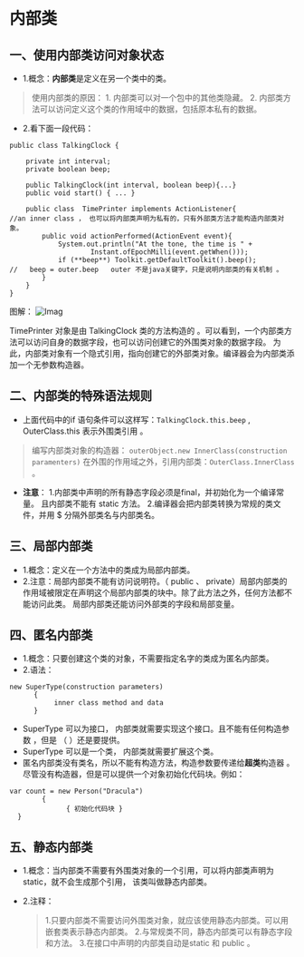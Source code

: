 # 内部类

## 一、使用内部类访问对象状态
- 1.概念：**内部类**是定义在另一个类中的类。 
> 使用内部类的原因：
     1. 内部类可以对一个包中的其他类隐藏。
     2. 内部类方法可以访问定义这个类的作用域中的数据，包括原本私有的数据。

- 2.看下面一段代码：
~~~
public class TalkingClock {
    
    private int interval;
    private boolean beep;
    
    public TalkingClock(int interval, boolean beep){...}
    public void start() { ... }
    
    public class  TimePrinter implements ActionListener{               //an inner class ， 也可以将内部类声明为私有的，只有外部类方法才能构造内部类对象。
        public void actionPerformed(ActionEvent event){
            System.out.println("At the tone, the time is " +
                    Instant.ofEpochMilli(event.getWhen()));
            if (**beep**) Toolkit.getDefaultToolkit().beep();           //   beep = outer.beep   outer 不是java关键字，只是说明内部类的有关机制 。
        }
    }
}
~~~

图解：
          ![Imag](JavaList/images/内部类.png)

  TimePrinter 对象是由 TalkingClock  类的方法构造的 。可以看到，一个内部类方法可以访问自身的数据字段，也可以访问创建它的外围类对象的数据字段。
为此，内部类对象有一个隐式引用，指向创建它的外部类对象。编译器会为内部类添加一个无参数构造器。

## 二、内部类的特殊语法规则
 - 上面代码中的if 语句条件可以这样写：`TalkingClock.this.beep`  ,  OuterClass.this 表示外围类引用 。
> 编写内部类对象的构造器： `outerObject.new InnerClass(construction paramenters)`
在外围的作用域之外，引用内部类：`OuterClass.InnerClass` 。

- **注意**：
1.内部类中声明的所有静态字段必须是final，并初始化为一个编译常量。 且内部类不能有 static 方法。
2.编译器会把内部类转换为常规的类文件，并用 $ 分隔外部类名与内部类名。

## 三、局部内部类
- 1.概念：定义在一个方法中的类成为局部内部类。
- 2.注意：局部内部类不能有访问说明符。（ public 、 private）局部内部类的作用域被限定在声明这个局部内部类的块中。除了此方法之外，任何方法都不能访问此类。
                 局部内部类还能访问外部类的字段和局部变量。

## 四、匿名内部类
- 1.概念：只要创建这个类的对象，不需要指定名字的类成为匿名内部类。
- 2.语法：
```
new SuperType(construction parameters)
      {
           inner class method and data
      }
```

- SuperType 可以为接口， 内部类就需要实现这个接口。且不能有任何构造参数 ，但是 （ ）还是要提供。
- SuperType 可以是一个类， 内部类就需要扩展这个类。
- 匿名内部类没有类名，所以不能有构造方法，构造参数要传递给**超类**构造器 。尽管没有构造器，但是可以提供一个对象初始化代码块。例如：

~~~
var count = new Person("Dracula")
        {
              { 初始化代码块 }    
  }
~~~

## 五、静态内部类
- 1.概念：当内部类不需要有外围类对象的一个引用，可以将内部类声明为static，就不会生成那个引用， 该类叫做静态内部类。
- 2.注释：
 
    >  1.只要内部类不需要访问外围类对象，就应该使用静态内部类。可以用嵌套类表示静态内部类。
        2.与常规类不同，静态内部类可以有静态字段和方法。
        3.在接口中声明的内部类自动是static 和 public 。
